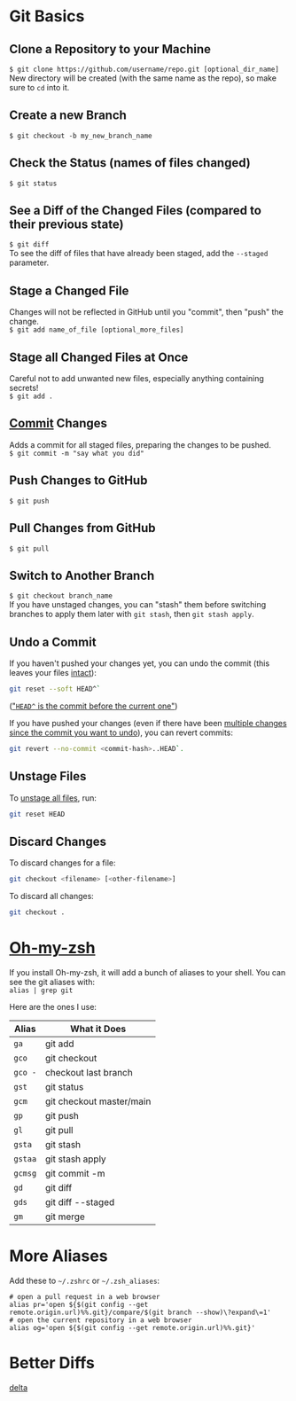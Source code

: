 # Git Basics
## Clone a Repository to your Machine
`$ git clone https://github.com/username/repo.git [optional_dir_name]`  
New directory will be created (with the same name as the repo), so make sure to `cd` into it.

## Create a new Branch
`$ git checkout -b my_new_branch_name`

## Check the Status (names of files changed)
`$ git status`  

## See a Diff of the Changed Files (compared to their previous state)
`$ git diff`  
To see the diff of files that have already been staged, add the `--staged` parameter.

## Stage a Changed File
Changes will not be reflected in GitHub until you "commit", then "push" the change.  
`$ git add name_of_file [optional_more_files]`

## Stage all Changed Files at Once
Careful not to add unwanted new files, especially anything containing secrets!  
`$ git add .`

## [Commit](https://chris.beams.io/posts/git-commit) Changes
Adds a commit for all staged files, preparing the changes to be pushed.  
`$ git commit -m "say what you did"`

## Push Changes to GitHub
`$ git push`

## Pull Changes from GitHub
`$ git pull`

## Switch to Another Branch
`$ git checkout branch_name`  
If you have unstaged changes, you can "stash" them before switching branches to apply them later with `git stash`, then `git stash apply`.

## Undo a Commit
If you haven't pushed your changes yet, you can undo the commit (this leaves your files [intact](https://stackoverflow.com/a/2845739/4151489)):  
```sh
git reset --soft HEAD^`
```
(["`HEAD^` is the commit before the current one"](https://stackoverflow.com/a/2846154/4151489))

If you have pushed your changes (even if there have been [multiple changes since the commit you want to undo](https://stackoverflow.com/a/21718540/4151489)), you can revert commits:
```sh
git revert --no-commit <commit-hash>..HEAD`.
```
## Unstage Files
To [unstage all files](https://stackoverflow.com/a/21396698/4151489), run:
```sh
git reset HEAD
```
## Discard Changes
To discard changes for a file:
```sh
git checkout <filename> [<other-filename>]
```
To discard all changes:
```sh
git checkout . 
```

# [Oh-my-zsh](https://ohmyz.sh/)
If you install Oh-my-zsh, it will add a bunch of aliases to your shell. You can see the git aliases with:  
`alias | grep git`

Here are the ones I use:

Alias | What it Does
-|-
`ga` | git add
`gco` | git checkout
`gco -` | checkout last branch
`gst` | git status
`gcm` | git checkout master/main
`gp` | git push
`gl` | git pull
`gsta` | git stash
`gstaa` | git stash apply
`gcmsg` | git commit -m
`gd` | git diff
`gds` | git diff --staged
`gm` | git merge

# More Aliases
Add these to `~/.zshrc` or `~/.zsh_aliases`:
```
# open a pull request in a web browser
alias pr='open ${$(git config --get remote.origin.url)%%.git}/compare/$(git branch --show)\?expand\=1'
# open the current repository in a web browser
alias og='open ${$(git config --get remote.origin.url)%%.git}'
```

# Better Diffs
[delta](https://github.com/dandavison/delta#readme)
